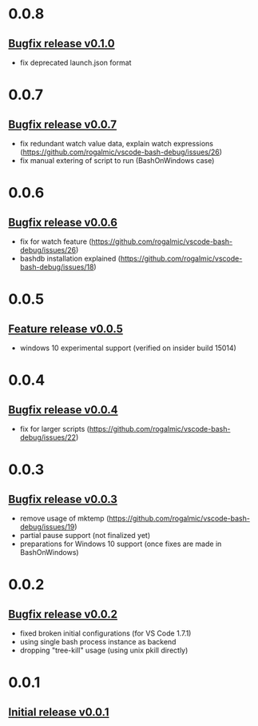 0.0.8
=====
## [Bugfix release v0.1.0](https://github.com/rogalmic/vscode-bash-debug/releases/tag/v0.1.0)
- fix deprecated launch.json format

0.0.7
=====
## [Bugfix release v0.0.7](https://github.com/rogalmic/vscode-bash-debug/releases/tag/v0.0.7-alpha.7)
- fix redundant watch value data, explain watch expressions (https://github.com/rogalmic/vscode-bash-debug/issues/26)
- fix manual extering of script to run (BashOnWindows case)

0.0.6
=====
## [Bugfix release v0.0.6](https://github.com/rogalmic/vscode-bash-debug/releases/tag/v0.0.6-alpha.6)
- fix for watch feature (https://github.com/rogalmic/vscode-bash-debug/issues/26)
- bashdb installation explained (https://github.com/rogalmic/vscode-bash-debug/issues/18)

0.0.5
=====
## [Feature release v0.0.5](https://github.com/rogalmic/vscode-bash-debug/releases/tag/v0.0.5-alpha.5)
- windows 10 experimental support (verified on insider build 15014)

0.0.4
=====
## [Bugfix release v0.0.4](https://github.com/rogalmic/vscode-bash-debug/releases/tag/v0.0.4-alpha.4)
- fix for larger scripts (https://github.com/rogalmic/vscode-bash-debug/issues/22)

0.0.3
=====
## [Bugfix release v0.0.3](https://github.com/rogalmic/vscode-bash-debug/releases/tag/v0.0.3-alpha.3)
- remove usage of mktemp (https://github.com/rogalmic/vscode-bash-debug/issues/19)
- partial pause support (not finalized yet)
- preparations for Windows 10 support (once fixes are made in BashOnWindows)

0.0.2
=====
## [Bugfix release v0.0.2](https://github.com/rogalmic/vscode-bash-debug/releases/tag/v0.0.2-alpha.2)
- fixed broken initial configurations (for VS Code 1.7.1)
- using single bash process instance as backend
- dropping "tree-kill" usage (using unix pkill directly)

0.0.1
=====
## [Initial release v0.0.1](https://github.com/rogalmic/vscode-bash-debug/releases/tag/v0.0.1-alpha.1)

